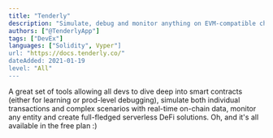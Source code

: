 ```yaml
---
title: "Tenderly"
description: "Simulate, debug and monitor anything on EVM-compatible chains"
authors: ["@TenderlyApp"]
tags: ["DevEx"]
languages: ["Solidity", Vyper"]
url: "https://docs.tenderly.co/"
dateAdded: 2021-01-19
level: "All"
---
```


A great set of tools allowing all devs to dive deep into smart contracts (either for learning or prod-level debugging), simulate both individual transactions and complex scenarios with real-time on-chain data, monitor any entity and create full-fledged serverless DeFi solutions. Oh, and it's all available in the free plan :)
